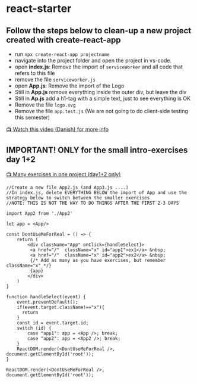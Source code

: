 # react-starter

## Follow the steps below to clean-up a new project created with create-react-app
- run `npx create-react-app projectname`
- navigate into the project folder and open the project in vs-code.
- open **index.js**: Remove the import of `serviceWorker` and all code that refers to this file
- remove the file `serviceworker.js`
- open **App.js**: Remove the import of the Logo
- Still in **App.js** remove everything inside the outer div, but leave the div
- Still in **Ap.js** add a h1-tag with a simple text, just to see everything is OK
- Remove the file `logo.svg`
- Remove the file `app.test.js` (We are not going to do client-side testing this semester)

[:tv: Watch this video (Danish) for more info](https://youtu.be/dhxiCXNVzHI)

## IMPORTANT! ONLY for the small intro-exercises day 1+2
[:tv: Many exercises in one project (day1+2 only)](https://www.youtube.com/watch?v=HTzBa9I6Gdc&feature=youtu.be)
```
//Create a new file App2.js (and App3.js ....)
//In index.js, delete EVERYTHING BELOW the import of App and use the strategy below to switch between the smaller exercises
//NOTE: THIS IS NOT THE WAY TO DO THINGS AFTER THE FIRST 2-3 DAYS

import App2 from './App2'

let app = <App/>

const DontUseMeForReal = () => {
    return (
        <div className="App" onClick={handleSelect}>
         <a href="/"  className="x" id="app1">ex1</a> &nbsp;
         <a href="/"  className="x" id="app2">ex2</a> &nbsp;
         {/* Add as many as you have exercises, but remember className="x" */}
         {app}
        </div>
    )
}

function handleSelect(event) {
    event.preventDefault();
    if(event.target.className!=="x"){
      return
    }  
    const id = event.target.id;
    switch (id) {
        case "app1": app = <App />; break;
        case "app2": app = <App2 />; break;
    }
    ReactDOM.render(<DontUseMeForReal />, document.getElementById('root'));
}

ReactDOM.render(<DontUseMeForReal />, document.getElementById('root'));
```
